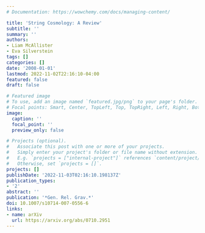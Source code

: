 ```yaml
---
# Documentation: https://wowchemy.com/docs/managing-content/

title: 'String Cosmology: A Review'
subtitle: ''
summary: ''
authors:
- Liam McAllister
- Eva Silverstein
tags: []
categories: []
date: '2008-01-01'
lastmod: 2022-11-02T22:16:10-04:00
featured: false
draft: false

# Featured image
# To use, add an image named `featured.jpg/png` to your page's folder.
# Focal points: Smart, Center, TopLeft, Top, TopRight, Left, Right, BottomLeft, Bottom, BottomRight.
image:
  caption: ''
  focal_point: ''
  preview_only: false

# Projects (optional).
#   Associate this post with one or more of your projects.
#   Simply enter your project's folder or file name without extension.
#   E.g. `projects = ["internal-project"]` references `content/project/deep-learning/index.md`.
#   Otherwise, set `projects = []`.
projects: []
publishDate: '2022-11-03T02:16:10.198137Z'
publication_types:
- '2'
abstract: ''
publication: '*Gen. Rel. Grav.*'
doi: 10.1007/s10714-007-0556-6
links:
- name: arXiv
  url: https://arxiv.org/abs/0710.2951
---
```

